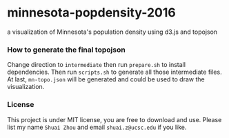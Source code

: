 # minnesota-popdensity-2016
a visualization of Minnesota's population density using d3.js and topojson

### How to generate the final topojson
Change direction to `intermediate` then run `prepare.sh` to install dependencies.
Then run `scripts.sh` to generate all those intermediate files. At last,
`mn-topo.json` will be generated and could be used to draw the visualization.

### License
This project is under MIT license, you are free to download and use. Please list my name `Shuai Zhou` and email `shuai.z@ucsc.edu` if you like.